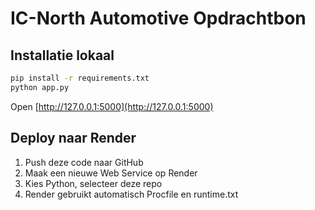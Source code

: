 # IC-North Automotive Opdrachtbon

## Installatie lokaal
```bash
pip install -r requirements.txt
python app.py
```

Open [http://127.0.0.1:5000](http://127.0.0.1:5000)

## Deploy naar Render
1. Push deze code naar GitHub
2. Maak een nieuwe Web Service op Render
3. Kies Python, selecteer deze repo
4. Render gebruikt automatisch Procfile en runtime.txt
